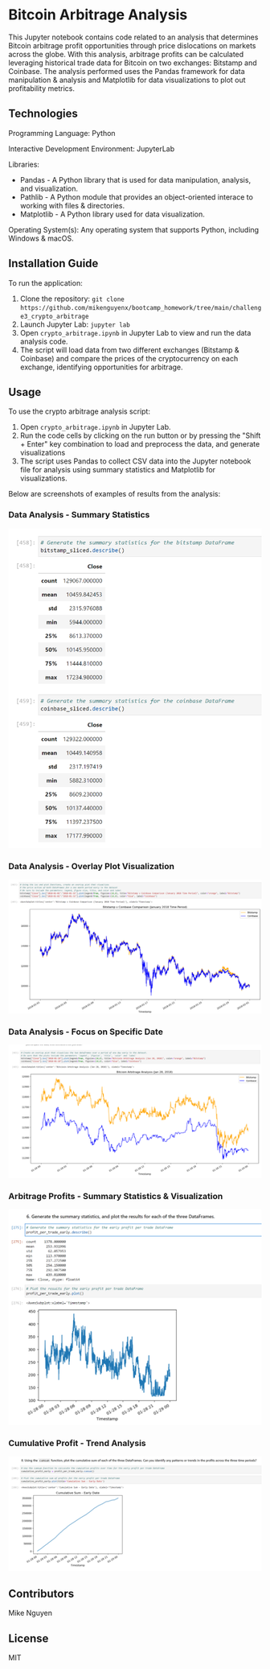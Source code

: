 # Bitcoin Arbitrage Analysis

This Jupyter notebook contains code related to an analysis that determines Bitcoin arbitrage profit opportunities through price dislocations on markets across the globe.  With this analysis, arbitrage profits can be calculated leveraging historical trade data for Bitcoin on two exchanges: Bitstamp and Coinbase. The analysis performed uses the Pandas framework for data manipulation & analysis and Matplotlib for data visualizations to plot out profitability metrics.

## Technologies

Programming Language: Python

Interactive Development Environment: JupyterLab


Libraries: 
- Pandas - A Python library that is used for data manipulation, analysis, and visualization. 
- Pathlib - A Python module that provides an object-oriented interace to working with files & directories.
- Matplotlib - A Python library used for data visualization. 

Operating System(s):  Any operating system that supports Python, including Windows & macOS.

## Installation Guide

To run the application:

1. Clone the repository: `git clone https://github.com/mikenguyenx/bootcamp_homework/tree/main/challenge3_crypto_arbitrage`
2. Launch Jupyter Lab: `jupyter lab`
3. Open `crypto_arbitrage.ipynb` in Jupyter Lab to view and run the data analysis code.
4. The script will load data from two different exchanges (Bitstamp & Coinbase) and compare the prices of the cryptocurrency on each exchange, identifying opportunities for arbitrage.


## Usage

To use the crypto arbitrage analysis script:

1. Open `crypto_arbitrage.ipynb` in Jupyter Lab.
2. Run the code cells by clicking on the run button or by pressing the "Shift + Enter" key combination to load and preprocess the data, and generate visualizations
3. The script uses Pandas to collect CSV data into the Jupyter notebook file for analysis using summary statistics and Matplotlib for visualizations.

Below are screenshots of examples of results from the analysis:

### Data Analysis - Summary Statistics

![summary_statistics](https://github.com/mikenguyenx/bootcamp_homework/blob/main/challenge3_crypto_arbitrage/summary_statistics.png)

### Data Analysis - Overlay Plot Visualization

![overlay_plot](https://github.com/mikenguyenx/bootcamp_homework/blob/main/challenge3_crypto_arbitrage/overlay_plot_visualization.png)

### Data Analysis - Focus on Specific Date

![day_arbitrage](https://github.com/mikenguyenx/bootcamp_homework/blob/main/challenge3_crypto_arbitrage/day_arbitrage_analysis.png)

### Arbitrage Profits - Summary Statistics & Visualization

![profit_per_trade](https://github.com/mikenguyenx/bootcamp_homework/blob/main/challenge3_crypto_arbitrage/profit_per_trade_visualization.png)

### Cumulative Profit - Trend Analysis

![cumsum](https://github.com/mikenguyenx/bootcamp_homework/blob/main/challenge3_crypto_arbitrage/cumsum.png)


## Contributors

Mike Nguyen


## License

MIT
